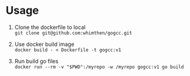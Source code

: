 # Usage

1. Clone the dockerfile to local  
`git clone git@github.com:whimthen/gogcc.git`

2. Use docker build image  
`docker build - < Dockerfile -t gogcc:v1`

3. Run build go files  
`docker run --rm -v "$PWD":/myrepo -w /myrepo gogcc:v1 go build`
